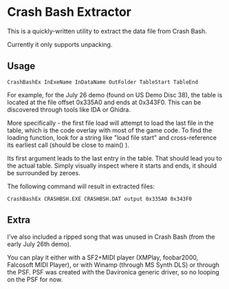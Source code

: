 # Crash Bash Extractor

This is a quickly-written utility to extract the data file from Crash Bash.

Currently it only supports unpacking.

## Usage

```batch
CrashBashEx InExeName InDataName OutFolder TableStart TableEnd
```

For example, for the July 26 demo (found on US Demo Disc 38), the table is located at the file offset 0x335A0 and ends at 0x343F0. This can be discovered through tools like IDA or Ghidra. 

More specifically - the first file load will attempt to load the last file in the table, which is the code overlay with most of the game code. To find the loading function, look for a string like "load file start" and cross-reference its earliest call (should be close to main() ).

Its first argument leads to the last entry in the table. That should lead you to the actual table. Simply visually inspect where it starts and ends, it should be surrounded by zeroes.



The following command will result in extracted files:

```batch
CrashBashEx CRASHBSH.EXE CRASHBSH.DAT output 0x335A0 0x343F0
```

## Extra

I've also included a ripped song that was unused in Crash Bash (from the early July 26th demo).

You can play it either with a SF2+MIDI player (XMPlay, foobar2000, Falcosoft MIDI Player), or with Winamp (through MS Synth DLS) or through the PSF. PSF was created with the Davironica generic driver, so no looping on the PSF for now.


